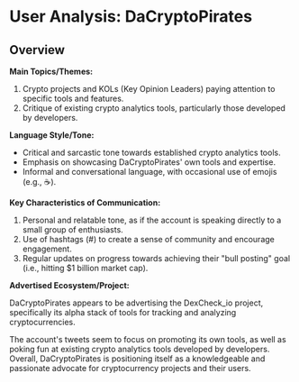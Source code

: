 # User Analysis: DaCryptoPirates

## Overview

**Main Topics/Themes:**

1. Crypto projects and KOLs (Key Opinion Leaders) paying attention to specific tools and features.
2. Critique of existing crypto analytics tools, particularly those developed by developers.

**Language Style/Tone:**

* Critical and sarcastic tone towards established crypto analytics tools.
* Emphasis on showcasing DaCryptoPirates' own tools and expertise.
* Informal and conversational language, with occasional use of emojis (e.g., ☕️).

**Key Characteristics of Communication:**

1. Personal and relatable tone, as if the account is speaking directly to a small group of enthusiasts.
2. Use of hashtags (#) to create a sense of community and encourage engagement.
3. Regular updates on progress towards achieving their "bull posting" goal (i.e., hitting $1 billion market cap).

**Advertised Ecosystem/Project:**

DaCryptoPirates appears to be advertising the DexCheck_io project, specifically its alpha stack of tools for tracking and analyzing cryptocurrencies.

The account's tweets seem to focus on promoting its own tools, as well as poking fun at existing crypto analytics tools developed by developers. Overall, DaCryptoPirates is positioning itself as a knowledgeable and passionate advocate for cryptocurrency projects and their users.